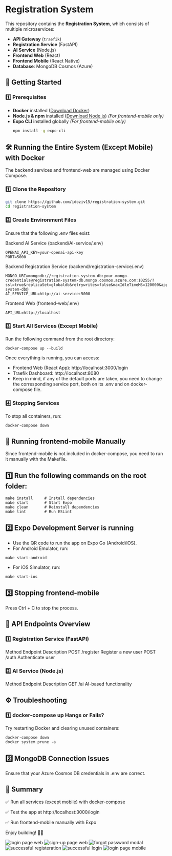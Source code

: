 # Registration System

This repository contains the **Registration System**, which consists of multiple microservices:
- **API Gateway** (`traefik`)
- **Registration Service** (FastAPI)
- **AI Service** (Node.js)
- **Frontend Web** (React)
- **Frontend Mobile** (React Native)
- **Database**: MongoDB Cosmos (Azure)

## **🚀 Getting Started**

### **1️⃣ Prerequisites**
- **Docker** installed ([Download Docker](https://www.docker.com/get-started))
- **Node.js & npm** installed ([Download Node.js](https://nodejs.org/)) *(For frontend-mobile only)*
- **Expo CLI** installed globally *(For frontend-mobile only)*
  ```sh
  npm install -g expo-cli
  ```

## **🛠 Running the Entire System (Except Mobile) with Docker**
The backend services and frontend-web are managed using Docker Compose.

### **1️⃣ Clone the Repository**
  ```sh
git clone https://github.com/idoziv15/registration-system.git
cd registration-system
  ```

### **2️⃣ Create Environment Files**
Ensure that the following .env files exist:

Backend AI Service (backend/AI-service/.env)
```
OPENAI_API_KEY=your-openai-api-key
PORT=5000
```

Backend Registration Service (backend/registration-service/.env)
```
MONGO_URI=mongodb://registration-system-db:your-mongo-credentials@registration-system-db.mongo.cosmos.azure.com:10255/?ssl=true&replicaSet=globaldb&retrywrites=false&maxIdleTimeMS=120000&appName=@registration-system-db@
AI_SERVICE_URL=http://ai-service:5000
```

Frontend Web (frontend-web/.env)
```
API_URL=http://localhost
```

### **3️⃣ Start All Services (Except Mobile)**
Run the following command from the root directory:
```
docker-compose up --build
```

Once everything is running, you can access:

- Frontend Web (React App): http://localhost:3000/login
- Traefik Dashboard: http://localhost:8080
- Keep in mind, if any of the default ports are taken, you need to change the corresponding service port, both on its .env and on docker-compose file.

### **4️⃣ Stopping Services**
To stop all containers, run:
```
docker-compose down
```

## **📱 Running frontend-mobile Manually**
Since frontend-mobile is not included in docker-compose, you need to run it manually with the Makefile.

## **1️⃣ Run the following commands on the root folder:**
```
make install     # Install dependencies
make start       # Start Expo
make clean       # Reinstall dependencies
make lint        # Run ESLint
```

## **2️⃣ Expo Development Server is running**

- Use the QR code to run the app on Expo Go (Android/iOS).
- For Android Emulator, run:
```
make start-android
```

- For iOS Simulator, run:
```
make start-ios
```

## **3️⃣ Stopping frontend-mobile**
Press Ctrl + C to stop the process.


## **📌 API Endpoints Overview**
### **1️⃣ Registration Service (FastAPI)**
Method	Endpoint	Description
POST	/register	Register a new user
POST	/auth	Authenticate user

### **2️⃣ AI Service (Node.js)**

Method	Endpoint	Description
GET	/ai	AI-based functionality

## **⚙️ Troubleshooting**
### **1️⃣ docker-compose up Hangs or Fails?**
Try restarting Docker and clearing unused containers:
```
docker-compose down
docker system prune -a
```

## **2️⃣ MongoDB Connection Issues**
Ensure that your Azure Cosmos DB credentials in .env are correct.

## **🚀 Summary**
✅ Run all services (except mobile) with docker-compose

✅ Test the app at http://localhost:3000/login

✅ Run frontend-mobile manually with Expo

Enjoy building! 🚀🔥

![login page web](./assets/sign-in%20page.jpg)
![sign-up page web](./assets/sign-up%20page.jpg)
![forgot password modal](./assets/forgot_password.jpg)
![successful registeration](./assets//success_registration.png)
![successful login](./assets/successful_login.png)
![login page mobile](./assets/login%20page%20mobile.png)